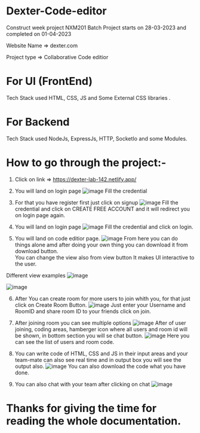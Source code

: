 # Dexter-Code-editor
Construct week project 
NXM201 Batch Project starts on 28-03-2023 and completed on 01-04-2023 <br>

Website Name => dexter.com <br>

Project type => Collaborative Code editior <br>




# For UI (FrontEnd)
Tech Stack used HTML, CSS, JS and Some External CSS libraries .

# For Backend 
Tech Stack used NodeJs, ExpressJs, HTTP, SocketIo and some Modules.

# How to go through the project:-

1. Click on link => https://dexter-lab-142.netlify.app/

2. You will land on login page
![image](https://user-images.githubusercontent.com/112754570/231199749-47054ec9-69d5-4ee5-9b9f-e20a0884a72d.png)
 Fill the credential <br>
 
3. For that you have register first just click on signup
![image](https://user-images.githubusercontent.com/112754570/231200795-61594ae7-273e-43e8-994e-3a6eb870b8fa.png)
Fill the credential and click on  CREATE FREE ACCOUNT  and it will redirect you on login page again.<br>

4. You will land on login page 
![image](https://user-images.githubusercontent.com/112754570/231199749-47054ec9-69d5-4ee5-9b9f-e20a0884a72d.png)
 Fill the credential and click on login.<br>
 
5. You will land on code editior page.
![image](https://user-images.githubusercontent.com/112754570/231202535-779d4481-486a-4d9f-a2ad-8535d9cb420b.png)
From here you can do things alone amd after doing your own thing you can download it from download button.<br>
You can change the view also from view button It makes UI interactive to the user.<br>

Different view examples
![image](https://user-images.githubusercontent.com/112754570/231203333-68b4a7a9-29d9-483a-a280-b3c98c5c265c.png)

![image](https://user-images.githubusercontent.com/112754570/231203482-7625faa7-fcba-4fd5-9b5b-339c751770a5.png)

6. After You can create room for more users to join whith you, for that just click on Create Room Button.
![image](https://user-images.githubusercontent.com/112754570/231204257-dbb4d71c-50b8-4581-9c46-4017d4f10c16.png)
Just enter your Username and RoomID and share room ID to your friends click on join.

7. After joining room you can see multiple options
![image](https://user-images.githubusercontent.com/112754570/231204834-097f6bfe-5875-4ca9-9274-ab5b18a2db0b.png)
After of user joining, coding areas, hamberger icon where all users and room id will be shown, in bottom section you will se chat button.
![image](https://user-images.githubusercontent.com/112754570/231207367-15185fef-07ff-47f7-9105-7d8822bb665a.png)
Here you can see the list of users and room code.


8. You can write code of HTML, CSS and JS in their input areas and your team-mate can also see real time and in output box you will see the output also.
![image](https://user-images.githubusercontent.com/112754570/231212983-ec42c5e1-d5a4-4835-964b-a41a75a0880a.png)
You can also download the code what you have done.

10. You can also chat with your team after clicking on chat
![image](https://user-images.githubusercontent.com/112754570/231213637-db9a3510-2c1a-4092-9979-a721cba83f57.png)


# Thanks for giving the time for reading the whole documentation.
